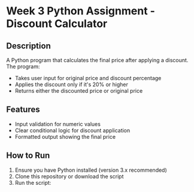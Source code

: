 # Week 3 Python Assignment - Discount Calculator

## Description
A Python program that calculates the final price after applying a discount. The program:
- Takes user input for original price and discount percentage
- Applies the discount only if it's 20% or higher
- Returns either the discounted price or original price

## Features
- Input validation for numeric values
- Clear conditional logic for discount application
- Formatted output showing the final price

## How to Run
1. Ensure you have Python installed (version 3.x recommended)
2. Clone this repository or download the script
3. Run the script:
